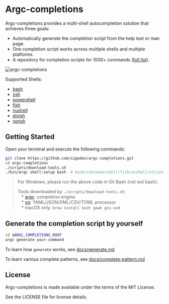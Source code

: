 # Argc-completions

Argc-completions provides a multi-shell autocompletion solution that achieves three goals:

- Automatically generate the completion script from the help text or man page.
- One completion script works across multiple shells and multiple platforms.
- A repository for completion scripts for 1000+ commands ([full list](MANIFEST.md)).

![argc-completions](https://github.com/sigoden/argc-completions/assets/4012553/30b0d2ba-f2dd-4ee5-9987-4b7ac46b89b6)

Supported Shells:
  - [bash](https://www.gnu.org/software/bash/)
  - [zsh](https://www.zsh.org/)
  - [powershell](https://microsoft.com/powershell)
  - [fish](https://fishshell.com/)
  - [nushell](https://www.nushell.sh/)
  - [elvish](https://elv.sh/)
  - [xonsh](https://xon.sh/)

## Getting Started

Open your terminal and execute the following commands:

```sh
git clone https://github.com/sigoden/argc-completions.git
cd argc-completions
./scripts/download-tools.sh
./bin/argc shell:setup bash  # bash/zsh/powershell/fish/nushell/elvish/xonsh
```

> For Windows, please run the above code in Git Bash (not wsl bash).

> Tools downloaded by `./scripts/download-tools.sh`:\
> &nbsp;&nbsp; * [argc](https://github.com/sigoden/argc): completion engine\
> &nbsp;&nbsp; * [yq](https://github.com/mikefarah/yq): YAML/JSON/XML/CSV/TOML processor\
> &nbsp;&nbsp; * macOS only: `brew install bash gawk gnu-sed`

## Generate the completion script by yourself

```sh
cd $ARGC_COMPLETIONS_ROOT
argc generate your-command
```

To learn how `generate` works, see [docs/generate.md](docs/generate.md)

To learn various complete patterns, see [docs/complete-pattern.md](docs/completion-pattern.md)

## License

Argc-completions is made available under the terms of the MIT License. 

See the LICENSE file for license details.